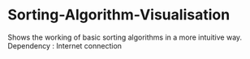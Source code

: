 # Sorting-Algorithm-Visualisation
Shows the working of basic sorting algorithms in a more intuitive way.
Dependency : Internet connection
